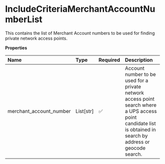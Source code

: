 # IncludeCriteriaMerchantAccountNumberList

This contains the list of Merchant Account numbers to be used for finding private network access points.

**Properties**

| Name                    | Type      | Required | Description                                                                                                                                                     |
| :---------------------- | :-------- | :------- | :-------------------------------------------------------------------------------------------------------------------------------------------------------------- |
| merchant_account_number | List[str] | ✅       | Account number to be used for a private network access point search where a UPS access point candidate list is obtained in search by address or geocode search. |

<!-- This file was generated by liblab | https://liblab.com/ -->
